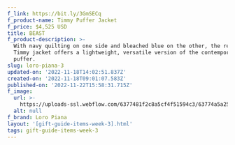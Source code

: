 ```yaml
---
f_link: https://bit.ly/3GmSECq
f_product-name: Timmy Puffer Jacket
f_price: $4,525 USD
title: BEAST
f_product-description: >-
  With navy quilting on one side and bleached blue on the other, the reversible
  Timmy jacket offers a lightweight, versatile version of the contemporary
  puffer.
slug: loro-piana-3
updated-on: '2022-11-18T14:02:51.837Z'
created-on: '2022-11-18T09:01:07.583Z'
published-on: '2022-11-22T15:58:31.715Z'
f_image:
  url: >-
    https://uploads-ssl.webflow.com/6377481f2c8a5cf4f51594c3/63774a5a25cdcb5678469b4d_06_FAM6930_B2VC_BEAST.png
  alt: null
f_brand: Loro Piana
layout: '[gift-guide-items-week-3].html'
tags: gift-guide-items-week-3
---
```



